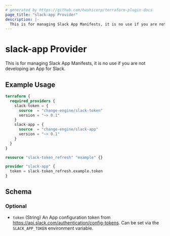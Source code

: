 ```yaml
---
# generated by https://github.com/hashicorp/terraform-plugin-docs
page_title: "slack-app Provider"
description: |-
  This is for managing Slack App Manifests, it is no use if you are not developing an App for Slack.
---
```


# slack-app Provider

This is for managing Slack App Manifests, it is no use if you are not developing an App for Slack.

## Example Usage

```terraform
terraform {
  required_providers {
    slack-token = {
      source  = "change-engine/slack-token"
      version = "~> 0.1"
    }
    slack-app = {
      source  = "change-engine/slack-app"
      version = "~> 0.1"
    }
  }
}

resource "slack-token_refresh" "example" {}

provider "slack-app" {
  token = slack-token_refresh.example.token
}
```

<!-- schema generated by tfplugindocs -->
## Schema

### Optional

- `token` (String) An App configuration token from https://api.slack.com/authentication/config-tokens. Can be set via the `SLACK_APP_TOKEN` environment variable.
